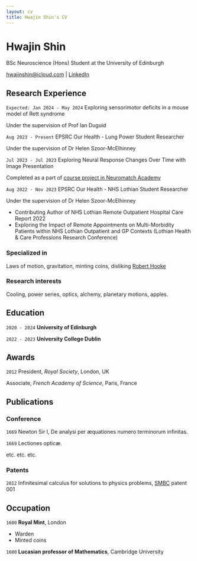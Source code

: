 ```yaml
---
layout: cv
title: Hwajin Shin's CV
---
```

# Hwajin Shin
BSc Neuroscience (Hons) Student at the University of Edinburgh

<div id="webaddress">
<a href="hwajinshin@icloud.com">hwajinshin@icloud.com</a>
| <a href="https://www.linkedin.com/in/hwajin-shin-227276200">LinkedIn</a>
</div>


## Research Experience

`Expected: Jan 2024 - May 2024`
Exploring sensorimotor deficits in a mouse model of Rett syndrome

Under the supervision of Prof Ian Duguid

`Aug 2023 - Present`
EPSRC Our Health - Lung Power Student Researcher

Under the supervision of Dr Helen Szoor-McElhinney

`Jul 2023 - Jul 2023`
Exploring Neural Response Changes Over Time with Image Presentation

Completed as a part of <a href="https://portal.neuromatchacademy.org/certificate/58b76ab7-d0b1-40b8-99b2-1d26763916ac">course project in Neuromatch Academy</a>

`Aug 2022 - Nov 2023`
EPSRC Our Health - NHS Lothian Student Researcher

Under the supervision of Dr Helen Szoor-McElhinney

- Contributing Author of NHS Lothian Remote Outpatient Hospital Care Report 2022
- Exploring the Impact of Remote Appointments on Multi-Morbidity Patients within NHS Lothian Outpatient and GP Contexts (Lothian Health & Care Professions Research Conference)

### Specialized in

Laws of motion, gravitation, minting coins, disliking [Robert Hooke](http://en.wikipedia.org/wiki/Robert_Hooke)


### Research interests

Cooling, power series, optics, alchemy, planetary motions, apples.


## Education

`2020 - 2024`
__University of Edinburgh__

`2022 - 2023`
__University College Dublin__


## Awards

`2012`
President, *Royal Society*, London, UK

Associate, *French Academy of Science*, Paris, France



## Publications

<!-- A list is also available [online](http://scholar.google.co.uk/citations?user=LTOTl0YAAAAJ) -->

### Conference

`1669`
Newton Sir I, De analysi per æquationes numero terminorum infinitas. 

`1669`
Lectiones opticæ.

etc. etc. etc.

### Patents

`2012`
Infinitesimal calculus for solutions to physics problems, [SMBC](http://www.techdirt.com/articles/20121011/09312820678/if-patents-had-been-around-time-newton.shtml) patent 001


## Occupation

`1600`
__Royal Mint__, London

- Warden
- Minted coins

`1600`
__Lucasian professor of Mathematics__, Cambridge University



<!-- ### Footer

Last updated: Nov 2023 -->


